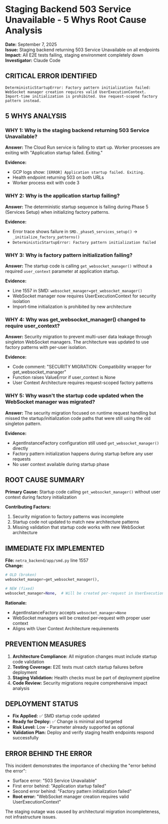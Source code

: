 # Staging Backend 503 Service Unavailable - 5 Whys Root Cause Analysis

**Date:** September 7, 2025  
**Issue:** Staging backend returning 503 Service Unavailable on all endpoints  
**Impact:** All E2E tests failing, staging environment completely down  
**Investigator:** Claude Code  

## CRITICAL ERROR IDENTIFIED

```
DeterministicStartupError: Factory pattern initialization failed: 
WebSocket manager creation requires valid UserExecutionContext. 
Import-time initialization is prohibited. Use request-scoped factory pattern instead.
```

## 5 WHYS ANALYSIS

### WHY 1: Why is the staging backend returning 503 Service Unavailable?
**Answer:** The Cloud Run service is failing to start up. Worker processes are exiting with "Application startup failed. Exiting."

**Evidence:**
- GCP logs show: `[ERROR] Application startup failed. Exiting.`
- Health endpoint returning 503 on both URLs
- Worker process exit with code 3

### WHY 2: Why is the application startup failing?
**Answer:** The deterministic startup sequence is failing during Phase 5 (Services Setup) when initializing factory patterns.

**Evidence:**
- Error trace shows failure in `SMD._phase5_services_setup()` → `_initialize_factory_patterns()`
- `DeterministicStartupError: Factory pattern initialization failed`

### WHY 3: Why is factory pattern initialization failing?
**Answer:** The startup code is calling `get_websocket_manager()` without a required `user_context` parameter at application startup.

**Evidence:**
- Line 1557 in SMD: `websocket_manager=get_websocket_manager()`
- WebSocket manager now requires UserExecutionContext for security isolation
- Import-time initialization is prohibited by new architecture

### WHY 4: Why was get_websocket_manager() changed to require user_context?
**Answer:** Security migration to prevent multi-user data leakage through singleton WebSocket managers. The architecture was updated to use factory patterns with per-user isolation.

**Evidence:**
- Code comment: "SECURITY MIGRATION: Compatibility wrapper for get_websocket_manager"  
- Function raises ValueError if user_context is None
- User Context Architecture requires request-scoped factory patterns

### WHY 5: Why wasn't the startup code updated when the WebSocket manager was migrated?
**Answer:** The security migration focused on runtime request handling but missed the startup/initialization code paths that were still using the old singleton pattern.

**Evidence:**
- AgentInstanceFactory configuration still used `get_websocket_manager()` directly
- Factory pattern initialization happens during startup before any user requests
- No user context available during startup phase

## ROOT CAUSE SUMMARY

**Primary Cause:** Startup code calling `get_websocket_manager()` without user context during factory initialization

**Contributing Factors:**
1. Security migration to factory patterns was incomplete
2. Startup code not updated to match new architecture patterns  
3. Missing validation that startup code works with new WebSocket architecture

## IMMEDIATE FIX IMPLEMENTED

**File:** `netra_backend/app/smd.py` line 1557  
**Change:** 
```python
# OLD (broken)
websocket_manager=get_websocket_manager(),

# NEW (fixed) 
websocket_manager=None,  # Will be created per-request in UserExecutionContext pattern
```

**Rationale:** 
- AgentInstanceFactory accepts `websocket_manager=None` 
- WebSocket managers will be created per-request with proper user context
- Aligns with User Context Architecture requirements

## PREVENTION MEASURES

1. **Architecture Compliance:** All migration changes must include startup code validation
2. **Testing Coverage:** E2E tests must catch startup failures before deployment  
3. **Staging Validation:** Health checks must be part of deployment pipeline
4. **Code Review:** Security migrations require comprehensive impact analysis

## DEPLOYMENT STATUS

- **Fix Applied:** ✅ SMD startup code updated
- **Ready for Deploy:** ✅ Change is minimal and targeted
- **Risk Level:** Low - Parameter already supported as optional
- **Validation Plan:** Deploy and verify staging health endpoints respond successfully

## ERROR BEHIND THE ERROR

This incident demonstrates the importance of checking the "error behind the error":
- Surface error: "503 Service Unavailable" 
- First error behind: "Application startup failed"
- Second error behind: "Factory pattern initialization failed"  
- **Root error:** "WebSocket manager creation requires valid UserExecutionContext"

The staging outage was caused by architectural migration incompleteness, not infrastructure issues.
